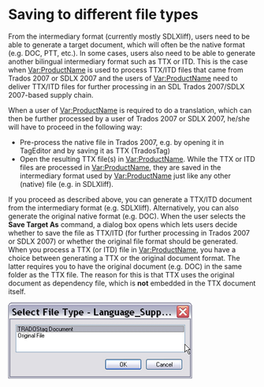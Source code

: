 Saving to different file types
=====

From the intermediary format (currently mostly SDLXliff), users need to be able to generate a target document, which will often be the native format (e.g. DOC, PTT, etc.). In some cases, users also need to be able to generate another bilingual intermediary format such as TTX or ITD. This is the case when <Var:ProductName> is used to process TTX/ITD files that came from Trados 2007 or SDLX 2007 and the users of <Var:ProductName> need to deliver TTX/ITD files for further processing in an SDL Trados 2007/SDLX 2007-based supply chain.

When a user of <Var:ProductName> is required to do a translation, which can then be further processed by a user of Trados 2007 or SDLX 2007, he/she will have to proceed in the following way:

* Pre-process the native file in Trados 2007, e.g. by opening it in TagEditor and by saving it as TTX (TradosTag)
* Open the resulting TTX file(s) in <Var:ProductName>. While the TTX or ITD files are processed in <Var:ProductName>, they are saved in the intermediary format used by <Var:ProductName> just like any other (native) file (e.g. in SDLXliff).


If you proceed as described above, you can generate a TTX/ITD document from the intermediary format (e.g. SDLXliff). Alternatively, you can also generate the original native format (e.g. DOC). When the user selects the **Save Target As** command, a dialog box opens which lets users decide whether to save the file as TTX/ITD (for further processing in Trados 2007 or SDLX 2007) or whether the original file format should be generated.
When you process a TTX (or ITD) file in <Var:ProductName>, you have a choice between generating a TTX or the original document format. The latter requires you to have the original document (e.g. DOC) in the same folder as the TTX file. The reason for this is that TTX uses the original document as dependency file, which is **not** embedded in the TTX document itself.

<img style="display:block; " src="images/TTX01.jpg"/>